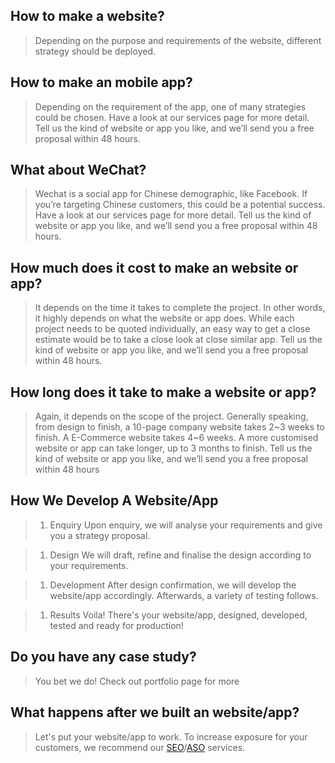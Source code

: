 ## How to make a website?

> Depending on the purpose and requirements of the website, different strategy should be deployed.

## How to make an mobile app?

> Depending on the requirement of the app, one of many strategies could be chosen.
Have a look at our services page for more detail. Tell us the kind of website or app you like, and we’ll send you a free proposal within 48 hours.

## What about WeChat?

> Wechat is a social app for Chinese demographic, like Facebook. 
If you’re targeting Chinese customers, this could be a potential success.
Have a look at our services page for more detail. Tell us the kind of website or app you like, and we’ll send you a free proposal within 48 hours.

## How much does it cost to make an website or app?

> It depends on the time it takes to complete the project. In other words, it highly depends on what the website or app does.
While each project needs to be quoted individually, an easy way to get a close estimate would be to take a close look at close similar app.
Tell us the kind of website or app you like, and we’ll send you a free proposal within 48 hours.

## How long does it take to make a website or app?

> Again, it depends on the scope of the project.
Generally speaking, from design to finish, a 10-page company website takes 2~3 weeks to finish. A E-Commerce website takes 4~6 weeks. A more customised website or app can take longer, up to 3 months to finish.
Tell us the kind of website or app you like, and we’ll send you a free proposal within 48 hours

## How We Develop A Website/App


> 1. Enquiry
  Upon enquiry, we will analyse your requirements and give you a strategy proposal.

> 1. Design
  We will draft, refine and finalise the design according to your requirements.

> 1. Development
  After design confirmation, we will develop the website/app accordingly. Afterwards, a variety of testing follows.

> 1. Results
  Voila! There's your website/app, designed, developed, tested and ready for production!

## Do you have any case study?

> You bet we do! Check out portfolio page for more

## What happens after we built an website/app?

> Let's put your website/app to work. To increase exposure for your customers, we recommend our [SEO](../services/marketing/seo.md)/[ASO](../services/marketing/aso.md) services. 

> 